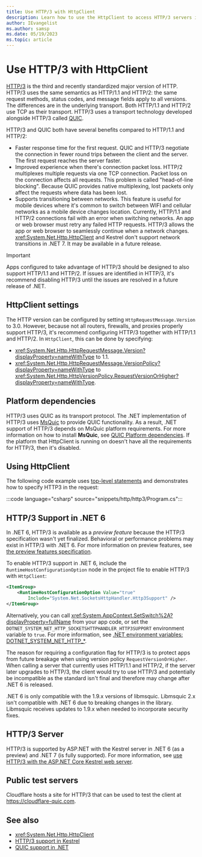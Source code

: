 ```yaml
---
title: Use HTTP/3 with HttpClient
description: Learn how to use the HttpClient to access HTTP/3 servers in .NET
author: IEvangelist
ms.author: samsp
ms.date: 05/19/2023
ms.topic: article
---
```


# Use HTTP/3 with HttpClient

[HTTP/3](https://www.rfc-editor.org/rfc/rfc9114.html) is the third and recently standardized major version of HTTP. HTTP/3 uses the same semantics as HTTP/1.1 and HTTP/2: the same request methods, status codes, and message fields apply to all versions. The differences are in the underlying transport. Both HTTP/1.1 and HTTP/2 use TCP as their transport. HTTP/3 uses a transport technology developed alongside HTTP/3 called [QUIC](https://www.rfc-editor.org/rfc/rfc9000.html).

HTTP/3 and QUIC both have several benefits compared to HTTP/1.1 and HTTP/2:

- Faster response time for the first request. QUIC and HTTP/3 negotiate the connection in fewer round trips between the client and the server. The first request reaches the server faster.
- Improved experience when there's connection packet loss. HTTP/2 multiplexes multiple requests via one TCP connection. Packet loss on the connection affects all requests. This problem is called "head-of-line blocking". Because QUIC provides native multiplexing, lost packets only affect the requests where data has been lost.
- Supports transitioning between networks. This feature is useful for mobile devices where it's common to switch between WIFI and cellular networks as a mobile device changes location. Currently, HTTP/1.1 and HTTP/2 connections fail with an error when switching networks. An app or web browser must retry any failed HTTP requests. HTTP/3 allows the app or web browser to seamlessly continue when a network changes. <xref:System.Net.Http.HttpClient> and Kestrel don't support network transitions in .NET 7. It may be available in a future release.

> [!IMPORTANT]
> Apps configured to take advantage of HTTP/3 should be designed to also support HTTP/1.1 and HTTP/2. If issues are identified in HTTP/3, it's recommend disabling HTTP/3 until the issues are resolved in a future release of .NET.

## HttpClient settings

The HTTP version can be configured by setting `HttpRequestMessage.Version` to 3.0. However, because not all routers, firewalls, and proxies properly support HTTP/3, it's recommend configuring HTTP/3 together with HTTP/1.1 and HTTP/2. In `HttpClient`, this can be done by specifying:

- <xref:System.Net.Http.HttpRequestMessage.Version?displayProperty=nameWithType> to 1.1.
- <xref:System.Net.Http.HttpRequestMessage.VersionPolicy?displayProperty=nameWithType> to <xref:System.Net.Http.HttpVersionPolicy.RequestVersionOrHigher?displayProperty=nameWithType>.

## Platform dependencies

HTTP/3 uses QUIC as its transport protocol. The .NET implementation of HTTP/3 uses [MsQuic](https://github.com/microsoft/msquic) to provide QUIC functionality. As a result, .NET support of HTTP/3 depends on MsQuic platform requirements. For more information on how to install **MsQuic**, see [QUIC Platform dependencies](../../fundamentals/networking/quic/quic-overview.md#platform-dependencies). If the platform that HttpClient is running on doesn't have all the requirements for HTTP/3, then it's disabled.

## Using HttpClient

The following code example uses [top-level statements](../../csharp/fundamentals/program-structure/top-level-statements.md) and demonstrates how to specify HTTP3 in the request:

:::code language="csharp" source="snippets/http/http3/Program.cs":::

## HTTP/3 Support in .NET 6

In .NET 6, HTTP/3 is available as a _preview feature_ because the HTTP/3 specification wasn't yet finalized. Behavioral or performance problems may exist in HTTP/3 with .NET 6. For more information on preview features, see [the preview features specification](https://github.com/dotnet/designs/blob/main/accepted/2021/preview-features/preview-features.md#are-preview-features-supported).

To enable HTTP/3 support in .NET 6, include the `RuntimeHostConfigurationOption` node in the project file to enable HTTP/3 with `HttpClient`:

```xml
<ItemGroup>
    <RuntimeHostConfigurationOption Value="true"
        Include="System.Net.SocketsHttpHandler.Http3Support" />
</ItemGroup>
```

Alternatively, you can call <xref:System.AppContext.SetSwitch%2A?displayProperty=fullName> from your app code, or set the `DOTNET_SYSTEM_NET_HTTP_SOCKETSHTTPHANDLER_HTTP3SUPPORT` environment variable to `true`. For more information, see [.NET environment variables: DOTNET_SYSTEM_NET_HTTP_*](../tools/dotnet-environment-variables.md#dotnet_system_net_http_).

The reason for requiring a configuration flag for HTTP/3 is to protect apps from future breakage when using version policy `RequestVersionOrHigher`. When calling a server that currently uses HTTP/1.1 and HTTP/2, if the server later upgrades to HTTP/3, the client would try to use HTTP/3 and potentially be incompatible as the standard isn't final and therefore may change after .NET 6 is released.

.NET 6 is only compatible with the 1.9.x versions of libmsquic. Libmsquic 2.x isn't compatible with .NET 6 due to breaking changes in the library. Libmsquic receives updates to 1.9.x when needed to incorporate security fixes.

## HTTP/3 Server

HTTP/3 is supported by ASP.NET with the Kestrel server in .NET 6 (as a preview) and .NET 7 (is fully supported). For more information, see [use HTTP/3 with the ASP.NET Core Kestrel web server][http3Kestrel].

## Public test servers

Cloudflare hosts a site for HTTP/3 that can be used to test the client at <https://cloudflare-quic.com>.

## See also

- <xref:System.Net.Http.HttpClient>
- [HTTP/3 support in Kestrel][http3Kestrel]
- [QUIC support in .NET](../../fundamentals/networking/quic/quic-overview.md)

[http3Kestrel]: /aspnet/core/fundamentals/servers/kestrel/http3
